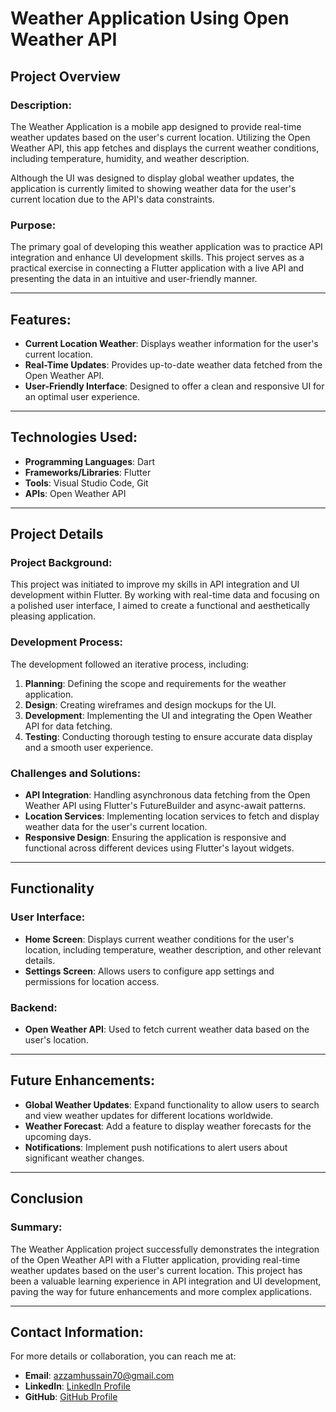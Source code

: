# Weather Application Using Open Weather API

## Project Overview

### Description:
The Weather Application is a mobile app designed to provide real-time weather updates based on the user's current location. Utilizing the Open Weather API, this app fetches and displays the current weather conditions, including temperature, humidity, and weather description. 

Although the UI was designed to display global weather updates, the application is currently limited to showing weather data for the user's current location due to the API's data constraints.

### Purpose:
The primary goal of developing this weather application was to practice API integration and enhance UI development skills. This project serves as a practical exercise in connecting a Flutter application with a live API and presenting the data in an intuitive and user-friendly manner.

---

## Features:
- **Current Location Weather**: Displays weather information for the user's current location.
- **Real-Time Updates**: Provides up-to-date weather data fetched from the Open Weather API.
- **User-Friendly Interface**: Designed to offer a clean and responsive UI for an optimal user experience.

---

## Technologies Used:
- **Programming Languages**: Dart
- **Frameworks/Libraries**: Flutter
- **Tools**: Visual Studio Code, Git
- **APIs**: Open Weather API

---

## Project Details

### Project Background:
This project was initiated to improve my skills in API integration and UI development within Flutter. By working with real-time data and focusing on a polished user interface, I aimed to create a functional and aesthetically pleasing application.

### Development Process:
The development followed an iterative process, including:
1. **Planning**: Defining the scope and requirements for the weather application.
2. **Design**: Creating wireframes and design mockups for the UI.
3. **Development**: Implementing the UI and integrating the Open Weather API for data fetching.
4. **Testing**: Conducting thorough testing to ensure accurate data display and a smooth user experience.

### Challenges and Solutions:
- **API Integration**: Handling asynchronous data fetching from the Open Weather API using Flutter's FutureBuilder and async-await patterns.
- **Location Services**: Implementing location services to fetch and display weather data for the user's current location.
- **Responsive Design**: Ensuring the application is responsive and functional across different devices using Flutter's layout widgets.

---

## Functionality

### User Interface:
- **Home Screen**: Displays current weather conditions for the user's location, including temperature, weather description, and other relevant details.
- **Settings Screen**: Allows users to configure app settings and permissions for location access.

### Backend:
- **Open Weather API**: Used to fetch current weather data based on the user's location.

---

## Future Enhancements:
- **Global Weather Updates**: Expand functionality to allow users to search and view weather updates for different locations worldwide.
- **Weather Forecast**: Add a feature to display weather forecasts for the upcoming days.
- **Notifications**: Implement push notifications to alert users about significant weather changes.

---

## Conclusion

### Summary:
The Weather Application project successfully demonstrates the integration of the Open Weather API with a Flutter application, providing real-time weather updates based on the user's current location. This project has been a valuable learning experience in API integration and UI development, paving the way for future enhancements and more complex applications.

---

## Contact Information:
For more details or collaboration, you can reach me at:

- **Email**: azzamhussain70@gmail.com
- **LinkedIn**: [LinkedIn Profile](https://www.linkedin.com/in/azzam-hussain-8b0426247/)
- **GitHub**: [GitHub Profile](https://github.com/AzzamHussain)
